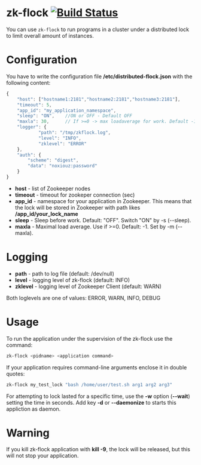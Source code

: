 zk-flock  [![Build Status](https://travis-ci.org/noxiouz/python-flock.svg?branch=master)](https://travis-ci.org/noxiouz/python-flock)
========

You can use `zk-flock` to run programs in a cluster under a distributed lock to limit overall amount of instances.

Configuration
=============

You have to write the configuration file **/etc/distributed-flock.json** with the following content:
```js
{
    "host": ["hostname1:2181","hostname2:2181","hostname3:2181"],
    "timeout": 5,
    "app_id": "my_application_namespace",
    "sleep": "ON",    //ON or OFF - Default OFF
    "maxla": 30,      // If >=0 -> max loadaverage for work. Default -1
    "logger": {
            "path": "/tmp/zkflock.log",
            "level": "INFO",
            "zklevel": "ERROR"
    },
    "auth": {
        "scheme": "digest",
        "data": "noxiouz:password"
    }
}
```
 * **host** - list of Zookeeper nodes
 * **timeout** - timeout for zookeper connection (sec)
 * **app_id** - namespace for your application in Zookeeper. This means that the lock will be stored
                in Zookeeper with path likes **/app_id/your_lock_name**
 * **sleep** - Sleep before work. Default: "OFF". Switch "ON" by -s (--sleep).
 * **maxla** - Maximal load average. Use if >=0. Default: -1. Set by -m (--maxla).

Logging
=======

* **path** - path to log file (default: /dev/null)
* **level** - logging level of zk-flock (default: INFO)
* **zklevel** - logging level of Zookeeper Client (default: WARN)

Both loglevels are one of values: ERROR, WARN, INFO, DEBUG

Usage
=====

To run the application under the supervision of the zk-flock use the command:
```bash
zk-flock <pidname> <application command>
```

If your application requires command-line arguments enclose it in double quotes:
```bash
zk-flock my_test_lock "bash /home/user/test.sh arg1 arg2 arg3"
```

For attempting to lock lasted for a specific time, use the **-w** option (**--wait**) setting the time in seconds.
Add key **-d** or **--daemonize** to starts this appliction as daemon.

Warning
=======

If you kill zk-flock application with **kill -9**, the lock will be released, but this will not stop your application.
